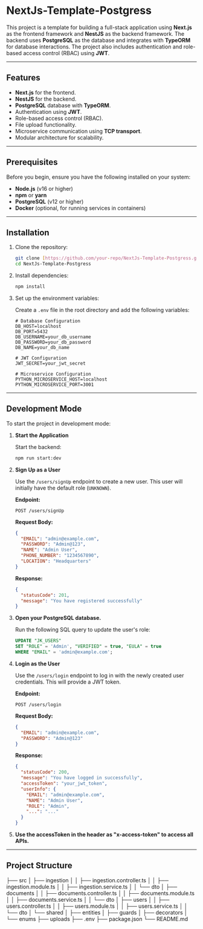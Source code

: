 # NextJs-Template-Postgress

This project is a template for building a full-stack application using **Next.js** as the frontend framework and **NestJS** as the backend framework. The backend uses **PostgreSQL** as the database and integrates with **TypeORM** for database interactions. The project also includes authentication and role-based access control (RBAC) using **JWT**.

---

## Features

-   **Next.js** for the frontend.
-   **NestJS** for the backend.
-   **PostgreSQL** database with **TypeORM**.
-   Authentication using **JWT**.
-   Role-based access control (RBAC).
-   File upload functionality.
-   Microservice communication using **TCP transport**.
-   Modular architecture for scalability.

---

## Prerequisites

Before you begin, ensure you have the following installed on your system:

-   **Node.js** (v16 or higher)
-   **npm** or **yarn**
-   **PostgreSQL** (v12 or higher)
-   **Docker** (optional, for running services in containers)

---

## Installation

1.  Clone the repository:

    ```bash
    git clone [https://github.com/your-repo/NextJs-Template-Postgress.git](https://github.com/your-repo/NextJs-Template-Postgress.git)
    cd NextJs-Template-Postgress
    ```

2.  Install dependencies:

    ```bash
    npm install
    ```

3.  Set up the environment variables:

    Create a `.env` file in the root directory and add the following variables:

    ```plaintext
    # Database Configuration
    DB_HOST=localhost
    DB_PORT=5432
    DB_USERNAME=your_db_username
    DB_PASSWORD=your_db_password
    DB_NAME=your_db_name

    # JWT Configuration
    JWT_SECRET=your_jwt_secret

    # Microservice Configuration
    PYTHON_MICROSERVICE_HOST=localhost
    PYTHON_MICROSERVICE_PORT=3001
    ```

---

## Development Mode

To start the project in development mode:

1.  **Start the Application**

    Start the backend:

    ```bash
    npm run start:dev
    ```

2.  **Sign Up as a User**

    Use the `/users/signUp` endpoint to create a new user. This user will initially have the default role (`UNKNOWN`).

    **Endpoint:**

    `POST /users/signUp`

    **Request Body:**

    ```json
    {
      "EMAIL": "admin@example.com",
      "PASSWORD": "Admin@123",
      "NAME": "Admin User",
      "PHONE_NUMBER": "1234567890",
      "LOCATION": "Headquarters"
    }
    ```

    **Response:**

    ```json
    {
      "statusCode": 201,
      "message": "You have registered successfully"
    }
    ```

3.  **Open your PostgreSQL database.**

    Run the following SQL query to update the user's role:

    ```sql
    UPDATE "JK_USERS"
    SET "ROLE" = 'Admin', "VERIFIED" = true, "EULA" = true
    WHERE "EMAIL" = 'admin@example.com';
    ```

4.  **Login as the User**

    Use the `/users/login` endpoint to log in with the newly created user credentials. This will provide a JWT token.

    **Endpoint:**

    `POST /users/login`

    **Request Body:**

    ```json
    {
      "EMAIL": "admin@example.com",
      "PASSWORD": "Admin@123"
    }
    ```

    **Response:**

    ```json
    {
      "statusCode": 200,
      "message": "You have logged in successfully",
      "accessToken": "your_jwt_token",
      "userInfo": {
        "EMAIL": "admin@example.com",
        "NAME": "Admin User",
        "ROLE": "Admin",
        "...": "..."
      }
    }
    ```

5.  **Use the accessToken in the header as "x-access-token" to access all APIs.**

---

## Project Structure

├── src
│   ├── ingestion
│   │   ├── ingestion.controller.ts
│   │   ├── ingestion.module.ts
│   │   ├── ingestion.service.ts
│   │   └── dto
│   ├── documents
│   │   ├── documents.controller.ts
│   │   ├── documents.module.ts
│   │   ├── documents.service.ts
│   │   └── dto
│   ├── users
│   │   ├── users.controller.ts
│   │   ├── users.module.ts
│   │   ├── users.service.ts
│   │   └── dto
│   └── shared
│       ├── entities
│       ├── guards
│       ├── decorators
│       └── enums
├── uploads
├── .env
├── package.json
└── README.md